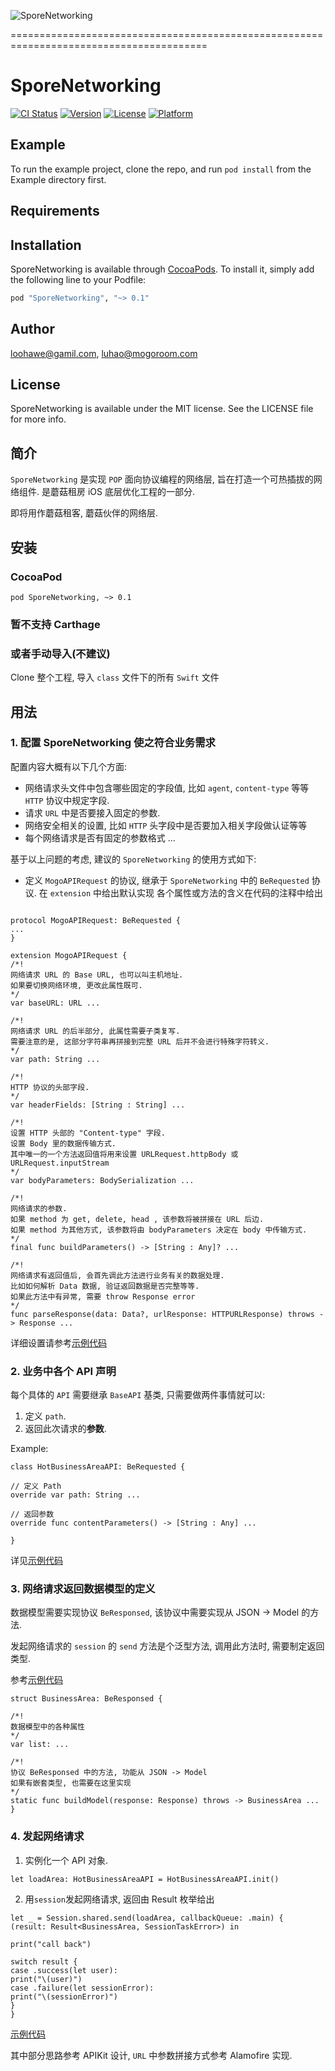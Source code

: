 ![SporeNetworking](https://github.com/loohawe/SporeExample/blob/master/Logo.png)

========================================================================================
# SporeNetworking

[![CI Status](http://img.shields.io/travis/loohawe@gamil.com/SporeNetworking.svg?style=flat)](https://travis-ci.org/loohawe@gamil.com/SporeNetworking)
[![Version](https://img.shields.io/cocoapods/v/SporeNetworking.svg?style=flat)](http://cocoapods.org/pods/SporeNetworking)
[![License](https://img.shields.io/cocoapods/l/SporeNetworking.svg?style=flat)](http://cocoapods.org/pods/SporeNetworking)
[![Platform](https://img.shields.io/cocoapods/p/SporeNetworking.svg?style=flat)](http://cocoapods.org/pods/SporeNetworking)

## Example

To run the example project, clone the repo, and run `pod install` from the Example directory first.

## Requirements

## Installation

SporeNetworking is available through [CocoaPods](http://cocoapods.org). To install
it, simply add the following line to your Podfile:

```ruby
pod "SporeNetworking", "~> 0.1"
```

## Author

loohawe@gamil.com, luhao@mogoroom.com

## License

SporeNetworking is available under the MIT license. See the LICENSE file for more info.

## 简介

`SporeNetworking` 是实现 `POP` 面向协议编程的网络层, 旨在打造一个可热插拔的网络组件. 
是蘑菇租房 iOS 底层优化工程的一部分.

即将用作蘑菇租客, 蘑菇伙伴的网络层.



## 安装

### CocoaPod
```
pod SporeNetworking, ~> 0.1
```

### 暂不支持 Carthage

### 或者手动导入(不建议)
Clone 整个工程, 导入 `class` 文件下的所有 `Swift` 文件



## 用法

### 1. 配置 SporeNetworking 使之符合业务需求

配置内容大概有以下几个方面:
- 网络请求头文件中包含哪些固定的字段值, 比如 `agent`, `content-type` 等等 `HTTP` 协议中规定字段.
- 请求 `URL` 中是否要接入固定的参数.
- 网络安全相关的设置, 比如 `HTTP` 头字段中是否要加入相关字段做认证等等
- 每个网络请求是否有固定的参数格式
...

基于以上问题的考虑, 建议的 `SporeNetworking` 的使用方式如下:

- 定义 `MogoAPIRequest` 的协议, 继承于 `SporeNetworking` 中的 `BeRequested` 协议.
在 `extension` 中给出默认实现
各个属性或方法的含义在代码的注释中给出
```

protocol MogoAPIRequest: BeRequested {
...
}

extension MogoAPIRequest { 
/*!
网络请求 URL 的 Base URL, 也可以叫主机地址.
如果要切换网络环境, 更改此属性既可.
*/
var baseURL: URL ...

/*!
网络请求 URL 的后半部分, 此属性需要子类复写.
需要注意的是, 这部分字符串再拼接到完整 URL 后并不会进行特殊字符转义.
*/
var path: String ...

/*!
HTTP 协议的头部字段.
*/
var headerFields: [String : String] ...

/*!
设置 HTTP 头部的 "Content-type" 字段.
设置 Body 里的数据传输方式.
其中唯一的一个方法返回值将用来设置 URLRequest.httpBody 或 URLRequest.inputStream
*/
var bodyParameters: BodySerialization ...

/*!
网络请求的参数.
如果 method 为 get, delete, head , 该参数将被拼接在 URL 后边.
如果 method 为其他方式, 该参数将由 bodyParameters 决定在 body 中传输方式.
*/
final func buildParameters() -> [String : Any]? ...

/*!
网络请求有返回值后, 会首先调此方法进行业务有关的数据处理.
比如如何解析 Data 数据, 验证返回数据是否完整等等.
如果此方法中有异常, 需要 throw Response error
*/
func parseResponse(data: Data?, urlResponse: HTTPURLResponse) throws -> Response ...
```
详细设置请参考[示例代码](https://github.com/loohawe/SporeExample/blob/master/SporeExample/SporeNetworkingConfig.swift)



### 2. 业务中各个 API 声明

每个具体的 `API` 需要继承 `BaseAPI` 基类, 只需要做两件事情就可以:

1. 定义 `path`.
2. 返回此次请求的**参数**.

Example:
```
class HotBusinessAreaAPI: BeRequested {

// 定义 Path
override var path: String ...

// 返回参数
override func contentParameters() -> [String : Any] ...

}
```
详见[示例代码](https://github.com/loohawe/SporeExample/blob/master/SporeExample/APIList.swift)



### 3. 网络请求返回数据模型的定义

数据模型需要实现协议 `BeResponsed`, 该协议中需要实现从 JSON -> Model 的方法.

发起网络请求的 `session` 的 `send` 方法是个泛型方法, 调用此方法时, 需要制定返回类型.

参考[示例代码](https://github.com/loohawe/SporeExample/blob/master/SporeExample/APIList.swift)

```
struct BusinessArea: BeResponsed {

/*!
数据模型中的各种属性
*/
var list: ...

/*! 
协议 BeResponsed 中的方法, 功能从 JSON -> Model
如果有嵌套类型, 也需要在这里实现
*/
static func buildModel(response: Response) throws -> BusinessArea ...
}
```



### 4. 发起网络请求

1) 实例化一个 API 对象.
```
let loadArea: HotBusinessAreaAPI = HotBusinessAreaAPI.init()
```

2) 用`session`发起网络请求, 返回由 Result 枚举给出
```     
let _ = Session.shared.send(loadArea, callbackQueue: .main) {
(result: Result<BusinessArea, SessionTaskError>) in

print("call back")

switch result {
case .success(let user):
print("\(user)")
case .failure(let sessionError):
print("\(sessionError)")
}
}
```
[示例代码](https://github.com/loohawe/SporeExample/blob/master/SporeExample/ViewController.swift)




其中部分思路参考 APIKit 设计, `URL` 中参数拼接方式参考 Alamofire 实现.

